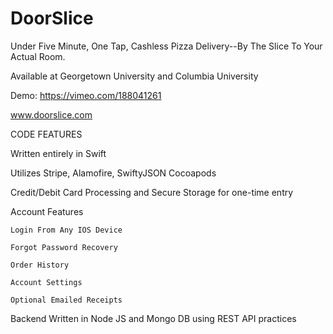 # DoorSlice

Under Five Minute, One Tap, Cashless Pizza Delivery--By The Slice To Your Actual Room.

Available at Georgetown University and Columbia University

Demo: https://vimeo.com/188041261

www.doorslice.com



CODE FEATURES

Written entirely in Swift

Utilizes Stripe, Alamofire, SwiftyJSON Cocoapods

Credit/Debit Card Processing and Secure Storage for one-time entry

Account Features

    Login From Any IOS Device
  
    Forgot Password Recovery
  
    Order History
    
    Account Settings
    
    Optional Emailed Receipts
    
    
Backend Written in Node JS and Mongo DB using REST API practices
